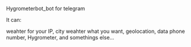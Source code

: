 Hygrometerbot_bot for telegram

It can:

weahter for your IP,
city weahter what you want,
geolocation,
data phone number,
Hygrometer,
and somethings else...